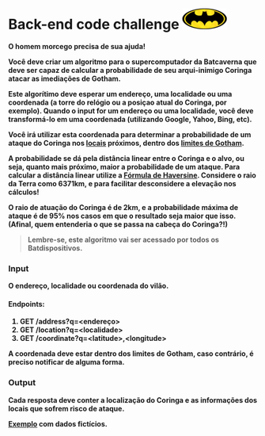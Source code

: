 # Back-end code challenge ![alt Batlogo](public/images/batlogo-small.png)

<b>O homem morcego precisa de sua ajuda!

Você deve criar um algoritmo para o supercomputador da Batcaverna que deve ser capaz de calcular a probabilidade de seu arqui-inimigo Coringa atacar as imediações de Gotham.

Este algorítimo deve esperar um endereço, uma localidade ou uma coordenada (a torre do relógio ou a posiçao atual do Coringa, por exemplo). Quando o input for um endereço ou uma localidade, você deve transformá-lo em uma coordenada (utilizando Google, Yahoo, Bing, etc).

Você irá utilizar esta coordenada para determinar a probabilidade de um ataque do Coringa nos [locais](https://gist.githubusercontent.com/pitteri/b0c06e2c9b89541559fb2d90c6ae7ccd/raw/8553d6bbbadde292548d66afd7923026ddd3e402/targets.json) próximos, dentro dos [limites de Gotham](https://gist.githubusercontent.com/pitteri/d56780d610cb8e0a43bfa94fc54b71cd/raw/dcdd965c84cd05d856ae32646be69868d4a80afa/gotham_bbox.json).

A probabilidade se dá pela distância linear entre o Coringa e o alvo, ou seja, quanto mais próximo, maior a probabilidade de um ataque. Para calcular a distância linear utilize a [Fórmula de Haversine](https://pt.wikipedia.org/wiki/F%C3%B3rmula_de_Haversine). Considere o raio da Terra como 6371km, e para facilitar desconsidere a elevação nos cálculos!

O raio de atuação do Coringa é de 2km, e a probabilidade máxima de ataque é de 95% nos casos em que o resultado seja maior que isso. (Afinal, quem entenderia o que se passa na cabeça do Coringa?!)

> Lembre-se, este algoritmo vai ser acessado por todos os Batdispositivos.

### Input

O endereço, localidade ou coordenada do vilão.

#### Endpoints:
1) GET /address?q=\<endereço\>
2) GET /location?q=\<localidade\>
3) GET /coordinate?q=\<latitude\>,\<longitude\>

A coordenada deve estar dentro dos limites de Gotham, caso contrário, é preciso notificar de alguma forma.

### Output

Cada resposta deve conter a localização do Coringa e as informações dos locais que sofrem risco de ataque.

[Exemplo](https://gist.githubusercontent.com/pitteri/578a6801d6f504eda6f6ce84cad59f89/raw) com dados fictícios.
